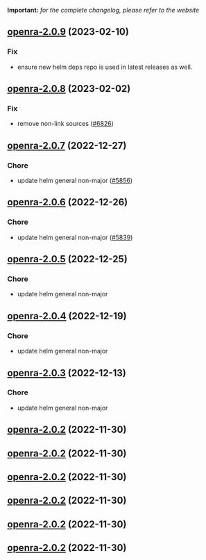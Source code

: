 **Important:**
*for the complete changelog, please refer to the website*




## [openra-2.0.9](https://github.com/truecharts/charts/compare/openra-2.0.8...openra-2.0.9) (2023-02-10)

### Fix

- ensure new helm deps repo is used in latest releases as well.
  
  


## [openra-2.0.8](https://github.com/truecharts/charts/compare/openra-2.0.7...openra-2.0.8) (2023-02-02)

### Fix

- remove non-link sources ([#6826](https://github.com/truecharts/charts/issues/6826))
  
  


## [openra-2.0.7](https://github.com/truecharts/charts/compare/openra-2.0.6...openra-2.0.7) (2022-12-27)

### Chore

- update helm general non-major ([#5856](https://github.com/truecharts/charts/issues/5856))
  
  


## [openra-2.0.6](https://github.com/truecharts/charts/compare/openra-2.0.5...openra-2.0.6) (2022-12-26)

### Chore

- update helm general non-major ([#5839](https://github.com/truecharts/charts/issues/5839))
  
  


## [openra-2.0.5](https://github.com/truecharts/charts/compare/openra-2.0.4...openra-2.0.5) (2022-12-25)

### Chore

- update helm general non-major
  
  


## [openra-2.0.4](https://github.com/truecharts/charts/compare/openra-2.0.3...openra-2.0.4) (2022-12-19)

### Chore

- update helm general non-major
  
  


## [openra-2.0.3](https://github.com/truecharts/charts/compare/openra-2.0.2...openra-2.0.3) (2022-12-13)

### Chore

- update helm general non-major
  
  


## [openra-2.0.2](https://github.com/truecharts/charts/compare/openra-2.0.1...openra-2.0.2) (2022-11-30)




## [openra-2.0.2](https://github.com/truecharts/charts/compare/openra-2.0.1...openra-2.0.2) (2022-11-30)




## [openra-2.0.2](https://github.com/truecharts/charts/compare/openra-2.0.1...openra-2.0.2) (2022-11-30)




## [openra-2.0.2](https://github.com/truecharts/charts/compare/openra-2.0.1...openra-2.0.2) (2022-11-30)




## [openra-2.0.2](https://github.com/truecharts/charts/compare/openra-2.0.1...openra-2.0.2) (2022-11-30)




## [openra-2.0.2](https://github.com/truecharts/charts/compare/openra-2.0.1...openra-2.0.2) (2022-11-30)




